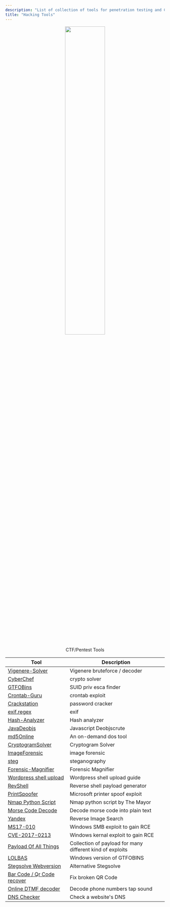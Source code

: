 ```yaml
---
description: "List of collection of tools for penetration testing and CTF"
title: "Hacking Tools"
---
```

<p><center>
<img src="https://user-images.githubusercontent.com/78603128/141178171-c777f226-0981-4700-9bf4-4cde819b10ce.png" width="50%" >
</center>
</p>



<p>
  <center>
CTF/Pentest Tools
  </center>
</p>


Tool | Description
-----|------------
[Vigenere-Solver](https://www.guballa.de/vigenere-solver) | Vigenere bruteforce / decoder
[CyberChef](https://gchq.github.io/) | crypto solver
[GTFOBins](https://gtfobins.github.io/) | SUID priv esca finder
[Crontab-Guru](https://crontab.guru/every-2-minutes) | crontab exploit
[Crackstation](https://crackstation.net/) | password cracker
[exif.regex](http://exif.regex.info/exif.cgi) | exif
[Hash-Analyzer](https://www.tunnelsup.com/hash-analyzer/) | Hash analyzer
[JavaDeobjs](https://lelinhtinh.github.io/de4js/) | Javascript Deobjscrute
[md5Online](https://www.md5online.org/md5-decrypt.html) | An on-demand dos tool
[CryptogramSolver](https://quipquip.com) | Cryptogram Solver
[ImageForensic](http://www.imageforensic.org/) | image forensic
[steg](http://stylesuxx.github.io/steganography/) | steganography
[Forensic-Magnifier](https://29a.ch/photo-forensics/#forensic-magnifier) | Forensic Magnifier
[Wordpress shell upload](https://www.hacknos.com/wordpress-shell-upload/) | Wordpress shell upload guide
[RevShell](https://www.revshells.com/) | Reverse shell payload generator
[PrintSpoofer](https://github.com/dievus/printspoofer) | Microsoft printer spoof exploit
[Nmap Python Script](https://github.com/dievus/threader3000) | Nmap python script by The Mayor
[Morse Code Decode](https://morsecode.world/international/decoder/audio-decoder-adaptive.html) | Decode morse code into plain text
[Yandex](https://yandex.com/images/) | Reverse Image Search
[MS17-010](https://github.com/worawit/MS17-010) | Windows SMB exploit to gain RCE
[CVE-2017-0213](https://github.com/SecWiki/windows-kernel-exploits/tree/master/CVE-2017-0213) | Windows kernal exploit to gain RCE
[Payload Of All Things](https://github.com/swisskyrepo/PayloadsAllTheThings) | Collection of payload for many different kind of exploits
[LOLBAS](https://lolbas-project.github.io/) | Windows version of GTFOBINS
[Stegsolve Webversion](https://aperisolve.fr/) | Alternative Stegsolve
[Bar Code / Qr Code recover](https://merricx.github.io/qrazybox/) | Fix broken QR Code
[Online DTMF decoder](https://dtmf-decoder.ml/) | Decode phone numbers tap sound
[DNS Checker](https://dnschecker.org/all-dns-records-of-domain.php) | Check a website's DNS

